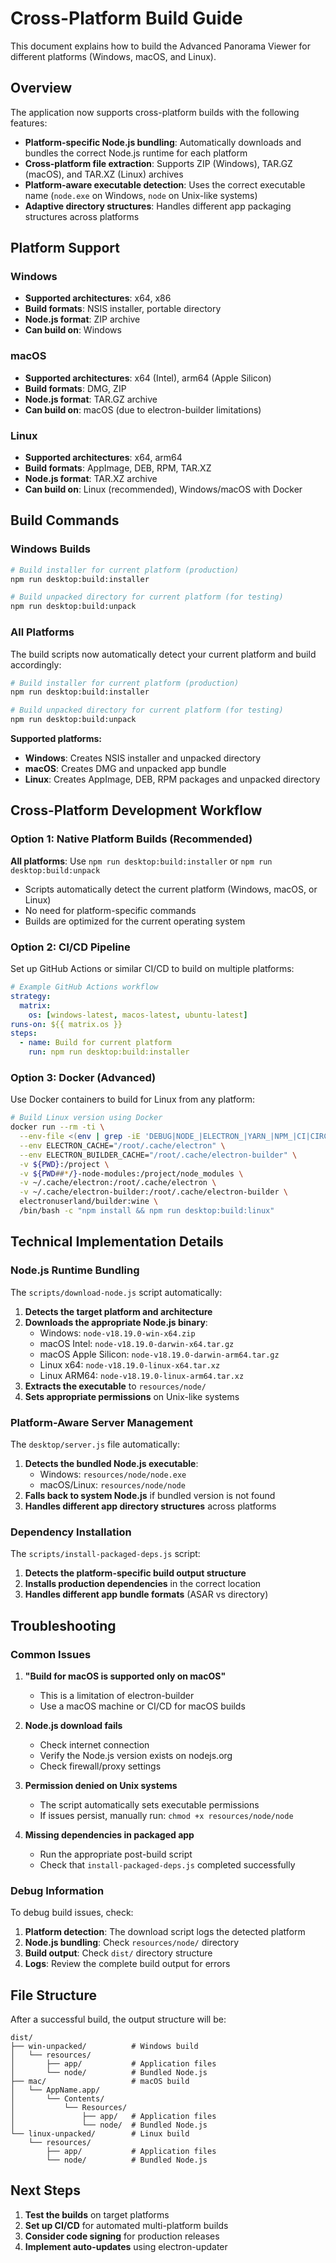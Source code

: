 # Cross-Platform Build Guide

This document explains how to build the Advanced Panorama Viewer for different platforms (Windows, macOS, and Linux).

## Overview

The application now supports cross-platform builds with the following features:

- **Platform-specific Node.js bundling**: Automatically downloads and bundles the correct Node.js runtime for each platform
- **Cross-platform file extraction**: Supports ZIP (Windows), TAR.GZ (macOS), and TAR.XZ (Linux) archives
- **Platform-aware executable detection**: Uses the correct executable name (`node.exe` on Windows, `node` on Unix-like systems)
- **Adaptive directory structures**: Handles different app packaging structures across platforms

## Platform Support

### Windows

- **Supported architectures**: x64, x86
- **Build formats**: NSIS installer, portable directory
- **Node.js format**: ZIP archive
- **Can build on**: Windows

### macOS

- **Supported architectures**: x64 (Intel), arm64 (Apple Silicon)
- **Build formats**: DMG, ZIP
- **Node.js format**: TAR.GZ archive
- **Can build on**: macOS (due to electron-builder limitations)

### Linux

- **Supported architectures**: x64, arm64
- **Build formats**: AppImage, DEB, RPM, TAR.XZ
- **Node.js format**: TAR.XZ archive
- **Can build on**: Linux (recommended), Windows/macOS with Docker

## Build Commands

### Windows Builds

```bash
# Build installer for current platform (production)
npm run desktop:build:installer

# Build unpacked directory for current platform (for testing)
npm run desktop:build:unpack
```

### All Platforms

The build scripts now automatically detect your current platform and build accordingly:

```bash
# Build installer for current platform (production)
npm run desktop:build:installer

# Build unpacked directory for current platform (for testing)
npm run desktop:build:unpack
```

**Supported platforms:**

- **Windows**: Creates NSIS installer and unpacked directory
- **macOS**: Creates DMG and unpacked app bundle
- **Linux**: Creates AppImage, DEB, RPM packages and unpacked directory

## Cross-Platform Development Workflow

### Option 1: Native Platform Builds (Recommended)

**All platforms**: Use `npm run desktop:build:installer` or `npm run desktop:build:unpack`

- Scripts automatically detect the current platform (Windows, macOS, or Linux)
- No need for platform-specific commands
- Builds are optimized for the current operating system

### Option 2: CI/CD Pipeline

Set up GitHub Actions or similar CI/CD to build on multiple platforms:

```yaml
# Example GitHub Actions workflow
strategy:
  matrix:
    os: [windows-latest, macos-latest, ubuntu-latest]
runs-on: ${{ matrix.os }}
steps:
  - name: Build for current platform
    run: npm run desktop:build:installer
```

### Option 3: Docker (Advanced)

Use Docker containers to build for Linux from any platform:

```bash
# Build Linux version using Docker
docker run --rm -ti \
  --env-file <(env | grep -iE 'DEBUG|NODE_|ELECTRON_|YARN_|NPM_|CI|CIRCLE|TRAVIS_TAG|TRAVIS|TRAVIS_REPO_|TRAVIS_BUILD_|TRAVIS_BRANCH|TRAVIS_PULL_REQUEST_|APPVEYOR_|CSC_|GH_|GITHUB_|BT_|AWS_|STRIP|BUILD_') \
  --env ELECTRON_CACHE="/root/.cache/electron" \
  --env ELECTRON_BUILDER_CACHE="/root/.cache/electron-builder" \
  -v ${PWD}:/project \
  -v ${PWD##*/}-node-modules:/project/node_modules \
  -v ~/.cache/electron:/root/.cache/electron \
  -v ~/.cache/electron-builder:/root/.cache/electron-builder \
  electronuserland/builder:wine \
  /bin/bash -c "npm install && npm run desktop:build:linux"
```

## Technical Implementation Details

### Node.js Runtime Bundling

The `scripts/download-node.js` script automatically:

1. **Detects the target platform and architecture**
2. **Downloads the appropriate Node.js binary**:
   - Windows: `node-v18.19.0-win-x64.zip`
   - macOS Intel: `node-v18.19.0-darwin-x64.tar.gz`
   - macOS Apple Silicon: `node-v18.19.0-darwin-arm64.tar.gz`
   - Linux x64: `node-v18.19.0-linux-x64.tar.xz`
   - Linux ARM64: `node-v18.19.0-linux-arm64.tar.xz`
3. **Extracts the executable** to `resources/node/`
4. **Sets appropriate permissions** on Unix-like systems

### Platform-Aware Server Management

The `desktop/server.js` file automatically:

1. **Detects the bundled Node.js executable**:
   - Windows: `resources/node/node.exe`
   - macOS/Linux: `resources/node/node`
2. **Falls back to system Node.js** if bundled version is not found
3. **Handles different app directory structures** across platforms

### Dependency Installation

The `scripts/install-packaged-deps.js` script:

1. **Detects the platform-specific build output structure**
2. **Installs production dependencies** in the correct location
3. **Handles different app bundle formats** (ASAR vs directory)

## Troubleshooting

### Common Issues

1. **"Build for macOS is supported only on macOS"**
   - This is a limitation of electron-builder
   - Use a macOS machine or CI/CD for macOS builds

2. **Node.js download fails**
   - Check internet connection
   - Verify the Node.js version exists on nodejs.org
   - Check firewall/proxy settings

3. **Permission denied on Unix systems**
   - The script automatically sets executable permissions
   - If issues persist, manually run: `chmod +x resources/node/node`

4. **Missing dependencies in packaged app**
   - Run the appropriate post-build script
   - Check that `install-packaged-deps.js` completed successfully

### Debug Information

To debug build issues, check:

1. **Platform detection**: The download script logs the detected platform
2. **Node.js bundling**: Check `resources/node/` directory
3. **Build output**: Check `dist/` directory structure
4. **Logs**: Review the complete build output for errors

## File Structure

After a successful build, the output structure will be:

```
dist/
├── win-unpacked/          # Windows build
│   └── resources/
│       ├── app/           # Application files
│       └── node/          # Bundled Node.js
├── mac/                   # macOS build
│   └── AppName.app/
│       └── Contents/
│           └── Resources/
│               ├── app/   # Application files
│               └── node/  # Bundled Node.js
└── linux-unpacked/        # Linux build
    └── resources/
        ├── app/           # Application files
        └── node/          # Bundled Node.js
```

## Next Steps

1. **Test the builds** on target platforms
2. **Set up CI/CD** for automated multi-platform builds
3. **Consider code signing** for production releases
4. **Implement auto-updates** using electron-updater
